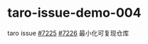 # taro-issue-demo-004

taro issue [#7225](https://github.com/NervJS/taro/issues/7225) [#7226](https://github.com/NervJS/taro/issues/7226) 最小化可复现仓库